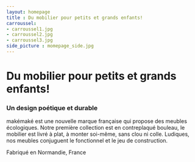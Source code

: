 ```yaml
---
layout: homepage
title : Du mobilier pour petits et grands enfants! 
carroussel: 
- carroussel1.jpg
- carroussel2.jpg
- carroussel3.jpg
side_picture : momepage_side.jpg
---
```

# Du mobilier pour petits et grands enfants!

### Un design poétique et durable
makémaké est une nouvelle marque française qui propose des meubles écologiques. Notre première collection est en contreplaqué bouleau, le mobilier est livré à plat, à monter soi-même, sans clou ni colle. Ludiques, nos meubles conjuguent le fonctionnel et le jeu de construction.

Fabriqué en Normandie, France
